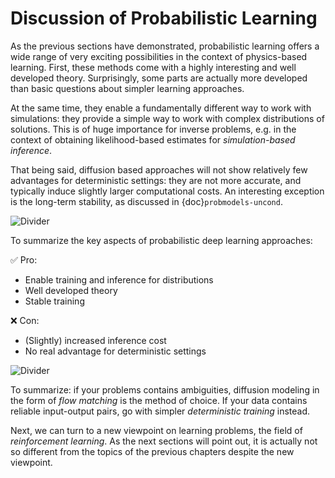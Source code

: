 Discussion of Probabilistic Learning
=======================

As the previous sections have demonstrated, probabilistic learning offers a wide range of very exciting possibilities in the context of physics-based learning. First, these methods come with a highly interesting and well developed theory. Surprisingly, some parts are actually more developed than basic questions about simpler learning approaches.

At the same time, they enable a fundamentally different way to work with simulations: they provide a simple way to work with complex distributions of solutions. This is of huge importance for inverse problems, e.g. in the context of obtaining likelihood-based estimates for _simulation-based inference_. 

That being said, diffusion based approaches will not show relatively few advantages for deterministic settings: they are not more accurate, and typically induce slightly larger computational costs. An interesting exception is the long-term stability, as discussed in {doc}`probmodels-uncond`. 

![Divider](resources/divider1.jpg)

To summarize the key aspects of probabilistic deep learning approaches:

✅ Pro: 
- Enable training and inference for distributions
- Well developed theory
- Stable training

❌ Con: 
- (Slightly) increased inference cost
- No real advantage for deterministic settings

![Divider](resources/divider7.jpg)

To summarize: if your problems contains ambiguities, diffusion modeling in the form of _flow matching_ is the method of choice. If your data contains reliable input-output pairs, go with simpler _deterministic training_ instead.

Next, we can turn to a new viewpoint on learning problems, the field of _reinforcement learning_. As the next sections will point out, it is actually not so different from the topics of the previous chapters despite the new viewpoint.

